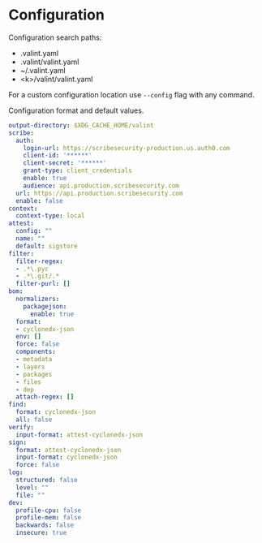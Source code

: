 # Configuration 

Configuration search paths:
- .valint.yaml
- .valint/valint.yaml
- ~/.valint.yaml
- \<k\>/valint/valint.yaml

For a custom configuration location use `--config` flag with any command.

Configuration format and default values.
```yaml
output-directory: $XDG_CACHE_HOME/valint
scribe:
  auth:
    login-url: https://scribesecurity-production.us.auth0.com
    client-id: '******'
    client-secret: '******'
    grant-type: client_credentials
    enable: true
    audience: api.production.scribesecurity.com
  url: https://api.production.scribesecurity.com
  enable: false
context:
  context-type: local
attest:
  config: ""
  name: ""
  default: sigstore
filter:
  filter-regex:
  - .*\.pyc
  - .*\.git/.*
  filter-purl: []
bom:
  normalizers:
    packagejson:
      enable: true
  format:
  - cyclonedx-json
  env: []
  force: false
  components:
  - metadata
  - layers
  - packages
  - files
  - dep
  attach-regex: []
find:
  format: cyclonedx-json
  all: false
verify:
  input-format: attest-cyclonedx-json
sign:
  format: attest-cyclonedx-json
  input-format: cyclonedx-json
  force: false
log:
  structured: false
  level: ""
  file: ""
dev:
  profile-cpu: false
  profile-mem: false
  backwards: false
  insecure: true
```